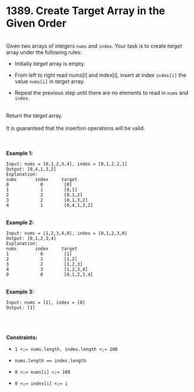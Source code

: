 # 1389. Create Target Array in the Given Order

<br />Given two arrays of integers `nums` and `index`. Your task is to create <em>target</em> array under the following rules:<br />

* Initially <em>target</em> array is empty.

* From left to right read nums[i] and index[i], insert at index `index[i]` the value `nums[i]` in <em>target</em> array.

* Repeat the previous step until there are no elements to read in `nums` and `index.`


<br />Return the <em>target</em> array.<br />
<br />It is guaranteed that the insertion operations will be valid.<br />
<br /> <br />
<br />**Example 1:**<br />
```
Input: nums = [0,1,2,3,4], index = [0,1,2,2,1]
Output: [0,4,1,3,2]
Explanation:
nums       index     target
0            0        [0]
1            1        [0,1]
2            2        [0,1,2]
3            2        [0,1,3,2]
4            1        [0,4,1,3,2]
```
<br />**Example 2:**<br />
```
Input: nums = [1,2,3,4,0], index = [0,1,2,3,0]
Output: [0,1,2,3,4]
Explanation:
nums       index     target
1            0        [1]
2            1        [1,2]
3            2        [1,2,3]
4            3        [1,2,3,4]
0            0        [0,1,2,3,4]
```
<br />**Example 3:**<br />
```
Input: nums = [1], index = [0]
Output: [1]
```
<br /> <br />
<br />**Constraints:**<br />

* `1 <;= nums.length, index.length <;= 100`

* `nums.length == index.length`

* `0 <;= nums[i] <;= 100`

* `0 <;= index[i] <;= i`